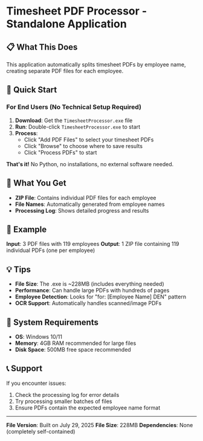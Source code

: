 # Timesheet PDF Processor - Standalone Application

## 📋 **What This Does**
This application automatically splits timesheet PDFs by employee name, creating separate PDF files for each employee.

## 🚀 **Quick Start**

### **For End Users (No Technical Setup Required)**

1. **Download**: Get the `TimesheetProcessor.exe` file
2. **Run**: Double-click `TimesheetProcessor.exe` to start
3. **Process**:
   - Click "Add PDF Files" to select your timesheet PDFs
   - Click "Browse" to choose where to save results
   - Click "Process PDFs" to start

**That's it!** No Python, no installations, no external software needed.

## 📁 **What You Get**

- **ZIP File**: Contains individual PDF files for each employee
- **File Names**: Automatically generated from employee names
- **Processing Log**: Shows detailed progress and results

## 🎯 **Example**

**Input**: 3 PDF files with 119 employees
**Output**: 1 ZIP file containing 119 individual PDFs (one per employee)

## 💡 **Tips**

- **File Size**: The .exe is ~228MB (includes everything needed)
- **Performance**: Can handle large PDFs with hundreds of pages
- **Employee Detection**: Looks for "for: [Employee Name] DEN" pattern
- **OCR Support**: Automatically handles scanned/image PDFs

## 🔧 **System Requirements**

- **OS**: Windows 10/11
- **Memory**: 4GB RAM recommended for large files
- **Disk Space**: 500MB free space recommended

## 📞 **Support**

If you encounter issues:
1. Check the processing log for error details
2. Try processing smaller batches of files
3. Ensure PDFs contain the expected employee name format

---

**File Version**: Built on July 29, 2025
**File Size**: 228MB
**Dependencies**: None (completely self-contained)

